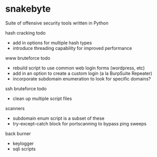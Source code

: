 # snakebyte
Suite of offensive security tools written in Python

hash cracking todo
- add in options for multiple hash types
- introduce threading capability for improved performance

www bruteforce todo
- rebuild script to use common web login forms (wordpress, etc)
- add in an option to create a custom login (a la BurpSuite Repeater)
- incorporate subdomain enumeration to look for specific domains?

ssh bruteforce todo
- clean up multiple script files

scanners
- subdomain enum script is a subset of these
- try-except-catch block for portscanning to bypass ping sweeps

back burner
- keylogger
- sqli scripts

